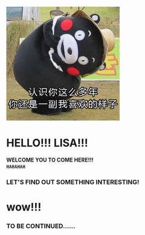 ![img](https://github.com/zTonyz/zTonyz.github.io/blob/master/2.jpg?raw=true)   
# HELLO!!! LISA!!!         
**WELCOME YOU TO COME HERE!!!**   
**`HAHAHAH`**   
### LET'S FIND OUT SOMETHING INTERESTING!  
# wow!!!   
### TO BE CONTINUED......

